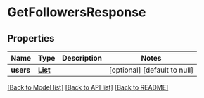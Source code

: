 # GetFollowersResponse
## Properties

| Name | Type | Description | Notes |
|------------ | ------------- | ------------- | -------------|
| **users** | [**List**](UserProfile.md) |  | [optional] [default to null] |

[[Back to Model list]](../README.md#documentation-for-models) [[Back to API list]](../README.md#documentation-for-api-endpoints) [[Back to README]](../README.md)

